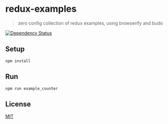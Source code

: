 # redux-examples

> zero config collection of redux examples, using browserify and budo

[![Dependency Status](https://gemnasium.com/fibo/algebra.svg)](https://gemnasium.com/fibo/algebra)

## Setup

```
npm install
```

## Run

```
npm run example_counter
```

## License

[MIT](http://g14n.info/mit-license/)
